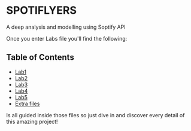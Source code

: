 # SPOTIFLYERS
A deep analysis and modelling using Soptify API

Once you enter Labs file you'll find the following:
## Table of Contents

- [Lab1](https://github.com/Neilus03/Spotiflyers/tree/main/Labs/Lab1)
- [Lab2](https://github.com/Neilus03/Spotiflyers/tree/main/Labs/Lab2)
- [Lab3](https://github.com/Neilus03/Spotiflyers/tree/main/Labs/Lab3)
- [Lab4](https://github.com/Neilus03/Spotiflyers/tree/main/Labs/Lab4)
- [Lab5](https://github.com/Neilus03/Spotiflyers/tree/main/Labs/Lab5)
- [Extra files](https://github.com/Neilus03/Spotiflyers/tree/main/Labs/Extra%20files)


Is all guided inside those files so just dive in and discover every detail of this amazing project!

